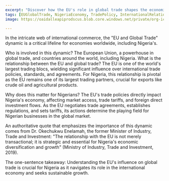 ```yaml
---
excerpt: "Discover how the EU's role in global trade shapes the economic landscape for Nigeria and why it matters for our future."
tags: [EUGlobalTrade, NigeriaEconomy, TradePolicy, InternationalRelations, EconomicDevelopment]
image: https://oaidalleapiprodscus.blob.core.windows.net/private/org-icz6idtlNt9i50IB5ovn2dgl/user-vLI1bL7dfBEchAsrFvrKMXHM/img-VKkpLhZPDnL58EW9u5X3lim7.png?st=2025-05-17T21%3A37%3A44Z&se=2025-05-17T23%3A37%3A44Z&sp=r&sv=2024-08-04&sr=b&rscd=inline&rsct=image/png&skoid=cc612491-d948-4d2e-9821-2683df3719f5&sktid=a48cca56-e6da-484e-a814-9c849652bcb3&skt=2025-05-17T22%3A28%3A31Z&ske=2025-05-18T22%3A28%3A31Z&sks=b&skv=2024-08-04&sig=Cwb3Z5tSqVETpoRv5nHxLQ2HqPkNyevW9fx%2BBRykPLU%3D

---
```


In the intricate web of international commerce, the "EU and Global Trade" dynamic is a critical lifeline for economies worldwide, including Nigeria's. 

Who is involved in this dynamic? The European Union, a powerhouse in global trade, and countries around the world, including Nigeria. What is the relationship between the EU and global trade? The EU is one of the world's largest trading blocs, wielding significant influence over international trade policies, standards, and agreements. For Nigeria, this relationship is pivotal as the EU remains one of its largest trading partners, crucial for exports like crude oil and agricultural products.

Why does this matter for Nigerians? The EU's trade policies directly impact Nigeria's economy, affecting market access, trade tariffs, and foreign direct investment flows. As the EU negotiates trade agreements, establishes regulations, and sets tariffs, its actions determine the playing field for Nigerian businesses in the global market.

An authoritative quote that emphasizes the importance of this dynamic comes from Dr. Okechukwu Enelamah, the former Minister of Industry, Trade and Investment: "The relationship with the EU is not merely transactional; it is strategic and essential for Nigeria's economic diversification and growth" (Ministry of Industry, Trade and Investment, 2019).

The one-sentence takeaway: Understanding the EU's influence on global trade is crucial for Nigeria as it navigates its role in the international economy and seeks sustainable growth.